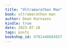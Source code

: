 ```yaml
---
title: "Ultramarathon Man"
book: ultramarathon-man
author: Dean Karnazes
kindle: true
date: 2023-07-18
tags: posts
bookshop_id: 9781440684937
---
```

